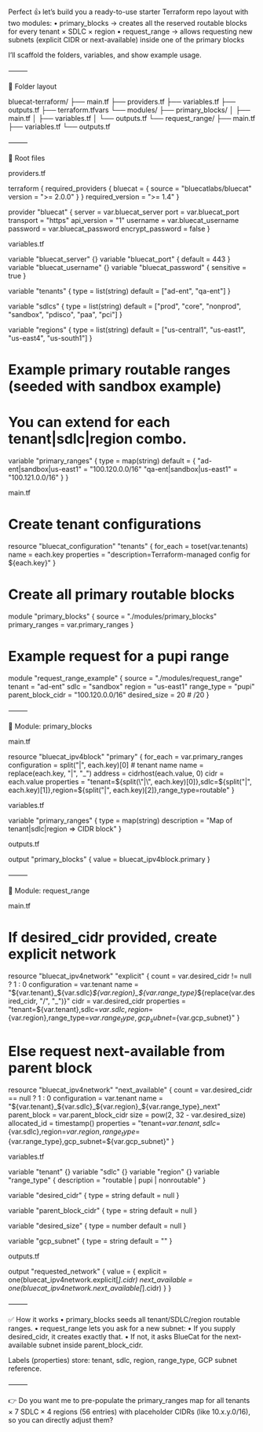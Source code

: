 Perfect 👍 let’s build you a ready-to-use starter Terraform repo layout with two modules:
	•	primary_blocks → creates all the reserved routable blocks for every tenant × SDLC × region
	•	request_range → allows requesting new subnets (explicit CIDR or next-available) inside one of the primary blocks

I’ll scaffold the folders, variables, and show example usage.

⸻

📂 Folder layout

bluecat-terraform/
├── main.tf
├── providers.tf
├── variables.tf
├── outputs.tf
├── terraform.tfvars
└── modules/
    ├── primary_blocks/
    │   ├── main.tf
    │   ├── variables.tf
    │   └── outputs.tf
    └── request_range/
        ├── main.tf
        ├── variables.tf
        └── outputs.tf


⸻

🔹 Root files

providers.tf

terraform {
  required_providers {
    bluecat = {
      source  = "bluecatlabs/bluecat"
      version = ">= 2.0.0"
    }
  }
  required_version = ">= 1.4"
}

provider "bluecat" {
  server           = var.bluecat_server
  port             = var.bluecat_port
  transport        = "https"
  api_version      = "1"
  username         = var.bluecat_username
  password         = var.bluecat_password
  encrypt_password = false
}

variables.tf

variable "bluecat_server" {}
variable "bluecat_port" { default = 443 }
variable "bluecat_username" {}
variable "bluecat_password" { sensitive = true }

variable "tenants" {
  type    = list(string)
  default = ["ad-ent", "qa-ent"]
}

variable "sdlcs" {
  type    = list(string)
  default = ["prod", "core", "nonprod", "sandbox", "pdisco", "paa", "pci"]
}

variable "regions" {
  type    = list(string)
  default = ["us-central1", "us-east1", "us-east4", "us-south1"]
}

# Example primary routable ranges (seeded with sandbox example)
# You can extend for each tenant|sdlc|region combo.
variable "primary_ranges" {
  type = map(string)
  default = {
    "ad-ent|sandbox|us-east1" = "100.120.0.0/16"
    "qa-ent|sandbox|us-east1" = "100.121.0.0/16"
  }
}

main.tf

# Create tenant configurations
resource "bluecat_configuration" "tenants" {
  for_each   = toset(var.tenants)
  name       = each.key
  properties = "description=Terraform-managed config for ${each.key}"
}

# Create all primary routable blocks
module "primary_blocks" {
  source          = "./modules/primary_blocks"
  primary_ranges  = var.primary_ranges
}

# Example request for a pupi range
module "request_range_example" {
  source            = "./modules/request_range"
  tenant            = "ad-ent"
  sdlc              = "sandbox"
  region            = "us-east1"
  range_type        = "pupi"
  parent_block_cidr = "100.120.0.0/16"
  desired_size      = 20   # /20
}


⸻

🔹 Module: primary_blocks

main.tf

resource "bluecat_ipv4block" "primary" {
  for_each      = var.primary_ranges
  configuration = split("|", each.key)[0]   # tenant name
  name          = replace(each.key, "|", "_")
  address       = cidrhost(each.value, 0)
  cidr          = each.value
  properties    = "tenant=${split(\"|\", each.key)[0]},sdlc=${split(\"|\", each.key)[1]},region=${split(\"|\", each.key)[2]},range_type=routable"
}

variables.tf

variable "primary_ranges" {
  type        = map(string)
  description = "Map of tenant|sdlc|region => CIDR block"
}

outputs.tf

output "primary_blocks" {
  value = bluecat_ipv4block.primary
}


⸻

🔹 Module: request_range

main.tf

# If desired_cidr provided, create explicit network
resource "bluecat_ipv4network" "explicit" {
  count         = var.desired_cidr != null ? 1 : 0
  configuration = var.tenant
  name          = "${var.tenant}_${var.sdlc}_${var.region}_${var.range_type}_${replace(var.desired_cidr, "/", "_")}"
  cidr          = var.desired_cidr
  properties    = "tenant=${var.tenant},sdlc=${var.sdlc},region=${var.region},range_type=${var.range_type},gcp_subnet=${var.gcp_subnet}"
}

# Else request next-available from parent block
resource "bluecat_ipv4network" "next_available" {
  count         = var.desired_cidr == null ? 1 : 0
  configuration = var.tenant
  name          = "${var.tenant}_${var.sdlc}_${var.region}_${var.range_type}_next"
  parent_block  = var.parent_block_cidr
  size          = pow(2, 32 - var.desired_size)
  allocated_id  = timestamp()
  properties    = "tenant=${var.tenant},sdlc=${var.sdlc},region=${var.region},range_type=${var.range_type},gcp_subnet=${var.gcp_subnet}"
}

variables.tf

variable "tenant" {}
variable "sdlc" {}
variable "region" {}
variable "range_type" { description = "routable | pupi | nonroutable" }

variable "desired_cidr" {
  type    = string
  default = null
}

variable "parent_block_cidr" {
  type    = string
  default = null
}

variable "desired_size" {
  type    = number
  default = null
}

variable "gcp_subnet" {
  type    = string
  default = ""
}

outputs.tf

output "requested_network" {
  value = {
    explicit       = one(bluecat_ipv4network.explicit[*].cidr)
    next_available = one(bluecat_ipv4network.next_available[*].cidr)
  }
}


⸻

✅ How it works
	•	primary_blocks seeds all tenant/SDLC/region routable ranges.
	•	request_range lets you ask for a new subnet:
	•	If you supply desired_cidr, it creates exactly that.
	•	If not, it asks BlueCat for the next-available subnet inside parent_block_cidr.

Labels (properties) store: tenant, sdlc, region, range_type, GCP subnet reference.

⸻

👉 Do you want me to pre-populate the primary_ranges map for all tenants × 7 SDLC × 4 regions (56 entries) with placeholder CIDRs (like 10.x.y.0/16), so you can directly adjust them?

